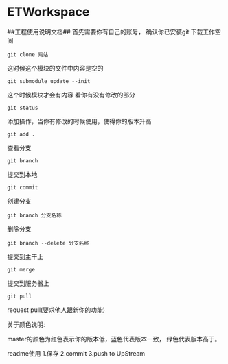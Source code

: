 ETWorkspace
===========
##工程使用说明文档##
首先需要你有自己的账号，
确认你已安装git
下载工作空间 
```
git clone 网站 
```
 这时候这个模块的文件中内容是空的
```
git submodule update --init 
```
这个时候模块才会有内容
看你有没有修改的部分
```
git status
```
添加操作，当你有修改的时候使用，使得你的版本升高
```
git add .
```
查看分支
```
git branch
```
提交到本地
```
git commit
```
创建分支
```
git branch 分支名称 
```
删除分支
```
git branch --delete 分支名称
```

提交到主干上
```
git merge
```
提交到服务器上
```
git pull
```
request pull(要求他人跟新你的功能)   

关于颜色说明:   

master的颜色为红色表示你的版本低，蓝色代表版本一致，
绿色代表版本高于。    
      
readme使用
1.保存
2.commit
3.push to UpStream